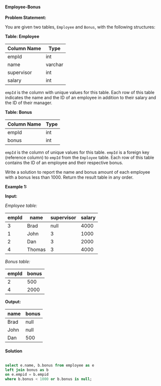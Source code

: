 #### Employee-Bonus

**Problem Statement:**

You are given two tables, `Employee` and `Bonus`, with the following structures:

**Table: Employee**

| Column Name | Type    |
|-------------|---------|
| empId       | int     |
| name        | varchar |
| supervisor  | int     |
| salary      | int     |

`empId` is the column with unique values for this table. Each row of this table indicates the name and the ID of an employee in addition to their salary and the ID of their manager.

**Table: Bonus**

| Column Name | Type    |
|-------------|---------|
| empId       | int     |
| bonus       | int     |

`empId` is the column of unique values for this table. `empId` is a foreign key (reference column) to `empId` from the `Employee` table. Each row of this table contains the ID of an employee and their respective bonus.

Write a solution to report the name and bonus amount of each employee with a bonus less than 1000. Return the result table in any order.

**Example 1:**

**Input:**

*Employee table:*

| empId | name   | supervisor | salary |
|-------|--------|------------|--------|
| 3     | Brad   | null       | 4000   |
| 1     | John   | 3          | 1000   |
| 2     | Dan    | 3          | 2000   |
| 4     | Thomas | 3          | 4000   |

*Bonus table:*

| empId | bonus |
|-------|-------|
| 2     | 500   |
| 4     | 2000  |

**Output:**

| name  | bonus |
|-------|-------|
| Brad  | null  |
| John  | null  |
| Dan   | 500   |


#### Solution

```SQL

select e.name, b.bonus from employee as e 
left join bonus as b 
on e.empid = b.empid 
where b.bonus < 1000 or b.bonus is null;
